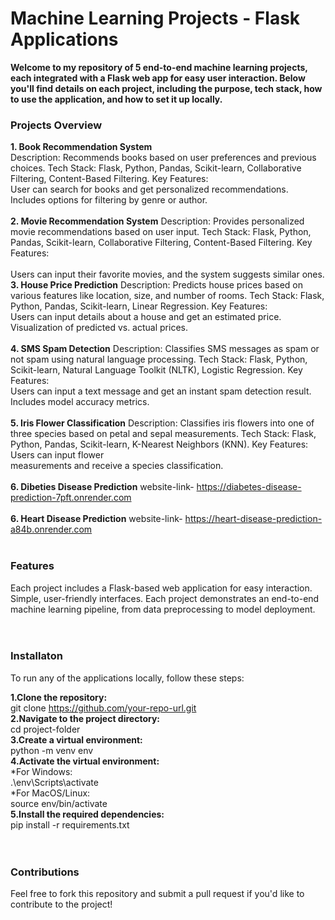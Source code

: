 # Machine Learning Projects - Flask Applications
**Welcome to my repository of 5 end-to-end machine learning projects, each integrated with a Flask web app for easy user interaction. Below you'll find details on each project, including the purpose, tech stack, how to use the application, and how to set it up locally.**

### Projects Overview
**1. Book Recommendation System** <br>
Description: Recommends books based on user preferences and previous choices.
Tech Stack: Flask, Python, Pandas, Scikit-learn, Collaborative Filtering, Content-Based Filtering.
Key Features:<br>
User can search for books and get personalized recommendations.
Includes options for filtering by genre or author.<br><br>
**2. Movie Recommendation System**
Description: Provides personalized movie recommendations based on user input.
Tech Stack: Flask, Python, Pandas, Scikit-learn, Collaborative Filtering, Content-Based Filtering.
Key Features: <br><br>
Users can input their favorite movies, and the system suggests similar ones.<br>
**3. House Price Prediction**
Description: Predicts house prices based on various features like location, size, and number of rooms.
Tech Stack: Flask, Python, Pandas, Scikit-learn, Linear Regression.
Key Features:<br>
Users can input details about a house and get an estimated price.
Visualization of predicted vs. actual prices.<br><br>
**4. SMS Spam Detection**
Description: Classifies SMS messages as spam or not spam using natural language processing.
Tech Stack: Flask, Python, Scikit-learn, Natural Language Toolkit (NLTK), Logistic Regression.
Key Features:<br>
Users can input a text message and get an instant spam detection result.
Includes model accuracy metrics.<br><br>
**5. Iris Flower Classification**
Description: Classifies iris flowers into one of three species based on petal and sepal measurements.
Tech Stack: Flask, Python, Pandas, Scikit-learn, K-Nearest Neighbors (KNN).
Key Features:
Users can input flower <br>measurements and receive a species classification.<br><br>
**6. Dibeties Disease Prediction**
website-link- https://diabetes-disease-prediction-7pft.onrender.com <br><br>
**6. Heart Disease Prediction**
website-link- https://heart-disease-prediction-a84b.onrender.com <br><br>

### Features
Each project includes a Flask-based web application for easy interaction.
Simple, user-friendly interfaces.
Each project demonstrates an end-to-end machine learning pipeline, from data preprocessing to model deployment.<br><br><br>
### Installaton
To run any of the applications locally, follow these steps:<br>

**1.Clone the repository:** <br>
      <t><t><t> git clone https://github.com/your-repo-url.git <br>
**2.Navigate to the project directory:** <br>
     <t><t><t> cd project-folder <br>
**3.Create a virtual environment:** <br>
<t><t><t> python -m venv env <br>
**4.Activate the virtual environment:** <br>
*For Windows:<br>
 <t> .\env\Scripts\activate <br>
*For MacOS/Linux:<br>
 <t> source env/bin/activate <br>
**5.Install the required dependencies:** <br>
     <t><t><t> pip install -r requirements.txt <br><br><br>
### Contributions
Feel free to fork this repository and submit a pull request if you'd like to contribute to the project!
      
